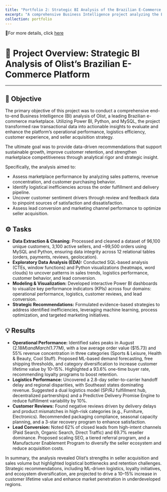```yaml
---
title: "Portfolio 2: Strategic BI Analysis of the Brazilian E-Commerce Platform (Olist) "
excerpt: "A comprehensive Business Intelligence project analyzing the Brazilian e-commerce platform Olist using Power BI, Python, and MySQL to uncover data-driven insights on sales performance, customer behavior, logistics efficiency, and lead conversion. <br/><img src='/images/Power BI (Olist).png'>"
collection: portfolio
---
```


📎For more details, click [here](https://github.com/Danny-NG-9999/Professional-Projects/tree/main/E-Commerce)

# 🧭 Project Overview: Strategic BI Analysis of Olist’s Brazilian E-Commerce Platform
---

## 🎯 Objective
The primary objective of this project was to conduct a comprehensive end-to-end Business Intelligence (BI) analysis of Olist, a leading Brazilian e-commerce marketplace. Utilizing Power BI, Python, and MySQL, the project transformed raw transactional data into actionable insights to evaluate and enhance the platform’s operational performance, logistics efficiency, customer experience, and seller acquisition strategy.

The ultimate goal was to provide data-driven recommendations that support sustainable growth, improve customer retention, and strengthen marketplace competitiveness through analytical rigor and strategic insight.

Specifically, the analysis aimed to:
- Assess marketplace performance by analyzing sales patterns, revenue concentration, and customer purchasing behavior.
- Identify logistical inefficiencies across the order fulfillment and delivery pipeline.
- Uncover customer sentiment drivers through review and feedback data to pinpoint sources of satisfaction and dissatisfaction.
- Assess lead conversion and marketing channel performance to optimize seller acquisition.

## ⚙️ Tasks
- **Data Extraction & Cleaning:** Processed and cleaned a dataset of 96,100 unique customers, 3,100 active sellers, and ~99,500 orders using MySQL and Python, ensuring data integrity across 12 relational tables (orders, payments, reviews, geolocation).
- **Exploratory Data Analysis (EDA):** Conducted SQL-based analysis (CTEs, window functions) and Python visualizations (heatmaps, word clouds) to uncover patterns in sales trends, logistics performance, customer behavior, and lead conversion.
- **Modeling & Visualization:** Developed interactive Power BI dashboards to visualize key performance indicators (KPIs) across four domains: operational performance, logistics, customer reviews, and lead conversion.
- **Strategic Recommendations:** Formulated evidence-based strategies to address identified inefficiencies, leveraging machine learning, process optimization, and targeted marketing initiatives.

## 💡 Results
- **Operational Performance:** Identified sales peaks in August ($2.18M) and March ($1.77M), with a low average order value ($15.73) and 55% revenue concentration in three categories (Sports & Leisure, Health & Beauty, Cool Stuff). Proposed ML-based demand forecasting, free shipping thresholds, and category diversification to increase customer lifetime value by 10–15%. Highlighted a 93.6% one-time buyer rate, recommending loyalty programs to boost retention.
- **Logistics Performance:** Uncovered a 2.8-day seller-to-carrier handoff delay and regional disparities, with Southeast states dominating revenue. Suggested a dual logistics model (SP/RJ fulfillment hub, decentralized partnerships) and a Predictive Delivery Promise Engine to reduce fulfillment variability by 10%.
- **Customer Reviews:** Found negative reviews driven by delivery delays and product mismatches in high-risk categories (e.g., Furniture, Electronics). Recommended packaging compliance, seasonal capacity planning, and a 3-star recovery program to enhance satisfaction.
- **Lead Conversion:** Noted 62% of closed leads from high-intent channels (Paid Search, Organic Search, Direct Traffic) and 69.7% reseller dominance. Proposed scaling SEO, a tiered referral program, and a Manufacturer Enablement Program to diversify the seller ecosystem and reduce acquisition costs.

In summary, the analysis revealed Olist’s strengths in seller acquisition and sales volume but highlighted logistical bottlenecks and retention challenges. Strategic recommendations, including ML-driven logistics, loyalty initiatives, and ecosystem diversification, are projected to drive a 10–15% increase in customer lifetime value and enhance market penetration in underdeveloped regions.